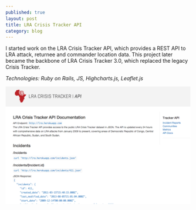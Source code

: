 ```yaml
---
published: true
layout: post
title: LRA Crisis Tracker API
category: blog
---
```


I started work on the LRA Crisis Tracker API, which provides a REST API to LRA attack, returnee and commander location data. This project later became the backbone of LRA Crisis Tracker 3.0, which replaced the legacy Crisis Tracker.

*Technologies: Ruby on Rails, JS, Highcharts.js, Leaflet.js*

[<img src="/images/api.png">](http://lra.herokuapp.com) 